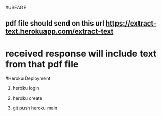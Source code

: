 #USEAGE

## pdf file should send on this url https://extract-text.herokuapp.com/extract-text

# received response will include text from that pdf file

#Heroku Deployment

1. heroku login

2. heroku create <NAME optional>

3. git push heroku main

